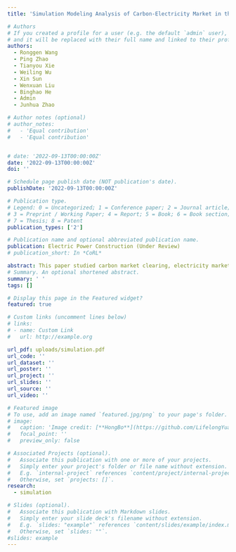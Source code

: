 ```yaml
---
title: 'Simulation Modeling Analysis of Carbon-Electricity Market in the Context of Carbon Neutrality'

# Authors
# If you created a profile for a user (e.g. the default `admin` user), write the username (folder name) here
# and it will be replaced with their full name and linked to their profile.
authors:
  - Ronggen Wang
  - Ping Zhao
  - Tianyou Xie
  - Weiling Wu
  - Xin Sun
  - Wenxuan Liu
  - Binghao He
  - Admin
  - Junhua Zhao

# Author notes (optional)
# author_notes:
#   - 'Equal contribution'
#   - 'Equal contribution'


# date: '2022-09-13T00:00:00Z'
date: '2022-09-13T00:00:00Z'
doi: ''

# Schedule page publish date (NOT publication's date).
publishDate: '2022-09-13T00:00:00Z'

# Publication type.
# Legend: 0 = Uncategorized; 1 = Conference paper; 2 = Journal article;
# 3 = Preprint / Working Paper; 4 = Report; 5 = Book; 6 = Book section;
# 7 = Thesis; 8 = Patent
publication_types: ['2']

# Publication name and optional abbreviated publication name.
publication: Electric Power Construction (Under Review)
# publication_short: In *CoRL*

abstract: This paper studied carbon market clearing, electricity market clearing, and computable general equilibrium (CGE) models to simulate carbon, electricity, and macro-economy systems. A hybrid experimental learning method is applied to simulate the carbon-electricity market, which solves the macro-scale problems from the conflict between electricity market price reduction and carbon emission cost, and the micro-scale problems from the different decision time scales. Based on the simulation framework, we can study the electricity market forecasting analysis techniques. Based on the Guangdong trial spot market, a case study on a 3-bus electricity market is launched to test the proposed method's adaption in the bidding behavior modeling of the electricity market. Moreover, a CGE experiment finds out that the carbon market can reduce the emission amount of the eight industries. And the carbon price can affect each industry's emission amount, however, it has little effect on the total amount. This work is supported by The Science and Technology Project of State Grid Zhejiang Electric Power Co., Ltd. “Research on Carbon Trading System Based on Blockchain Technology” (Grant NO.5211LS21N002).
# Summary. An optional shortened abstract.
summary: ' '
tags: []

# Display this page in the Featured widget?
featured: true

# Custom links (uncomment lines below)
# links:
# - name: Custom Link
#   url: http://example.org

url_pdf: uploads/simulation.pdf
url_code: ''
url_dataset: ''
url_poster: ''
url_project: ''
url_slides: ''
url_source: ''
url_video: ''

# Featured image
# To use, add an image named `featured.jpg/png` to your page's folder.
# image:
#   caption: 'Image credit: [**HongBo**](https://github.com/LifelongYuan)'
#   focal_point: ''
#   preview_only: false

# Associated Projects (optional).
#   Associate this publication with one or more of your projects.
#   Simply enter your project's folder or file name without extension.
#   E.g. `internal-project` references `content/project/internal-project/index.md`.
#   Otherwise, set `projects: []`.
research:
  - simulation

# Slides (optional).
#   Associate this publication with Markdown slides.
#   Simply enter your slide deck's filename without extension.
#   E.g. `slides: "example"` references `content/slides/example/index.md`.
#   Otherwise, set `slides: ""`.
#slides: example
---
```

